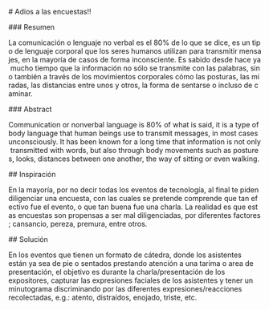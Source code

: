 # Adios a las encuestas!!

### Resumen

La comunicación o lenguaje no verbal es el 80% de lo que se dice, es un tipo de lenguaje corporal que los seres humanos utilizan para transmitir mensajes, en la mayoría de casos de forma inconsciente. Es sabido desde hace ya mucho tiempo que la información no sólo se transmite con las palabras, sino también a través de los movimientos corporales cómo las posturas, las miradas, las distancias entre unos y otros, la forma de sentarse o incluso de caminar.

### Abstract

Communication or nonverbal language is 80% of what is said, it is a type of body language that human beings use to transmit messages, in most cases unconsciously. It has been known for a long time that information is not only transmitted with words, but also through body movements such as postures, looks, distances between one another, the way of sitting or even walking.

## Inspiración

En la mayoría, por no decir todas los eventos de tecnología, al final te piden diligenciar una encuesta, con las cuales se pretende comprende que tan efectivo fue el evento, o que tan buena fue una charla. La realidad es que estas encuestas son propensas a ser mal diligenciadas, por diferentes factores; cansancio, pereza, premura, entre otros.

## Solución

En los eventos que tienen un formato de cátedra, donde los asistentes están ya sea de pie o sentados prestando atención a una tarima o area de presentación, el objetivo es durante la charla/presentación de los expositores, capturar las expresiones faciales de los asistentes y tener un minutograma discriminando por las diferentes expresiones/reacciones recolectadas, e.g.: atento, distraídos, enojado, triste, etc.
